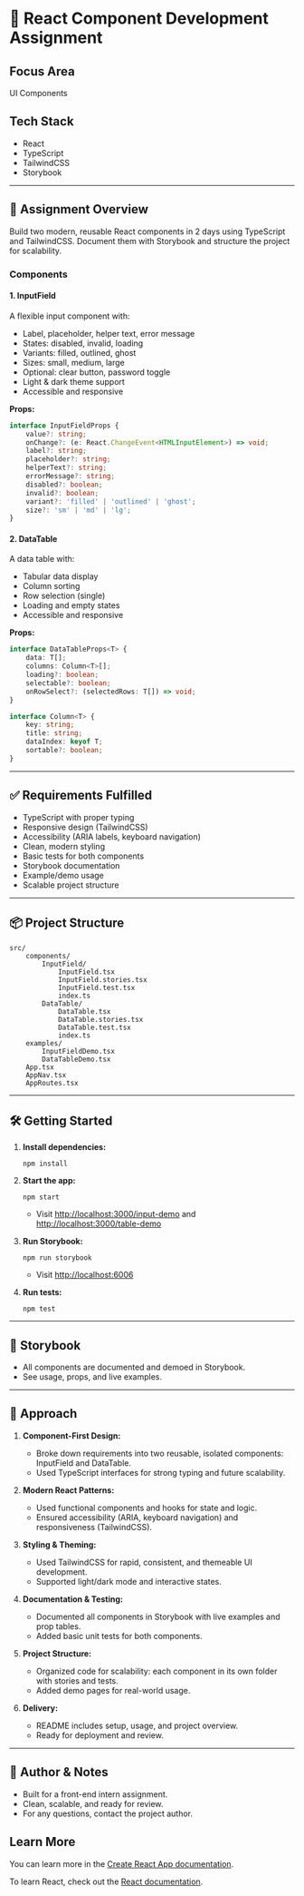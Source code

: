 # 🎨 React Component Development Assignment

## Focus Area
UI Components

## Tech Stack
- React
- TypeScript
- TailwindCSS
- Storybook

---

## 🚀 Assignment Overview
Build two modern, reusable React components in 2 days using TypeScript and TailwindCSS. Document them with Storybook and structure the project for scalability.

### Components

#### 1. InputField
A flexible input component with:
- Label, placeholder, helper text, error message
- States: disabled, invalid, loading
- Variants: filled, outlined, ghost
- Sizes: small, medium, large
- Optional: clear button, password toggle
- Light & dark theme support
- Accessible and responsive

**Props:**
```ts
interface InputFieldProps {
	value?: string;
	onChange?: (e: React.ChangeEvent<HTMLInputElement>) => void;
	label?: string;
	placeholder?: string;
	helperText?: string;
	errorMessage?: string;
	disabled?: boolean;
	invalid?: boolean;
	variant?: 'filled' | 'outlined' | 'ghost';
	size?: 'sm' | 'md' | 'lg';
}
```

#### 2. DataTable
A data table with:
- Tabular data display
- Column sorting
- Row selection (single)
- Loading and empty states
- Accessible and responsive

**Props:**
```ts
interface DataTableProps<T> {
	data: T[];
	columns: Column<T>[];
	loading?: boolean;
	selectable?: boolean;
	onRowSelect?: (selectedRows: T[]) => void;
}

interface Column<T> {
	key: string;
	title: string;
	dataIndex: keyof T;
	sortable?: boolean;
}
```

---

## ✅ Requirements Fulfilled
- TypeScript with proper typing
- Responsive design (TailwindCSS)
- Accessibility (ARIA labels, keyboard navigation)
- Clean, modern styling
- Basic tests for both components
- Storybook documentation
- Example/demo usage
- Scalable project structure

---

## 📦 Project Structure
```
src/
	components/
		InputField/
			InputField.tsx
			InputField.stories.tsx
			InputField.test.tsx
			index.ts
		DataTable/
			DataTable.tsx
			DataTable.stories.tsx
			DataTable.test.tsx
			index.ts
	examples/
		InputFieldDemo.tsx
		DataTableDemo.tsx
	App.tsx
	AppNav.tsx
	AppRoutes.tsx
```

---

## 🛠️ Getting Started

1. **Install dependencies:**
	 ```
	 npm install
	 ```
2. **Start the app:**
	 ```
	 npm start
	 ```
	 - Visit [http://localhost:3000/input-demo](http://localhost:3000/input-demo) and [http://localhost:3000/table-demo](http://localhost:3000/table-demo)

3. **Run Storybook:**
	 ```
	 npm run storybook
	 ```
	 - Visit [http://localhost:6006](http://localhost:6006)

4. **Run tests:**
	 ```
	 npm test
	 ```

---

## 📘 Storybook
- All components are documented and demoed in Storybook.
- See usage, props, and live examples.

---

## 🧠 Approach

1. **Component-First Design:**
	- Broke down requirements into two reusable, isolated components: InputField and DataTable.
	- Used TypeScript interfaces for strong typing and future scalability.

2. **Modern React Patterns:**
	- Used functional components and hooks for state and logic.
	- Ensured accessibility (ARIA, keyboard navigation) and responsiveness (TailwindCSS).

3. **Styling & Theming:**
	- Used TailwindCSS for rapid, consistent, and themeable UI development.
	- Supported light/dark mode and interactive states.

4. **Documentation & Testing:**
	- Documented all components in Storybook with live examples and prop tables.
	- Added basic unit tests for both components.

5. **Project Structure:**
	- Organized code for scalability: each component in its own folder with stories and tests.
	- Added demo pages for real-world usage.

6. **Delivery:**
	- README includes setup, usage, and project overview.
	- Ready for deployment and review.

---

## 🙌 Author & Notes
- Built for a front-end intern assignment.
- Clean, scalable, and ready for review.
- For any questions, contact the project author.

## Learn More

You can learn more in the [Create React App documentation](https://facebook.github.io/create-react-app/docs/getting-started).

To learn React, check out the [React documentation](https://reactjs.org/).
